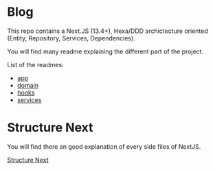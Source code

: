# Blog

 This repo contains a Next.JS (13.4+), Hexa/DDD archictecture oriented (Entity, Repository, Services, Dependencies).
 
 You will find many readme explaining the different part of the project.
 
 List of the readmes:
 - [app](src/app/README.md)
 - [domain](src/domains/README.md)
 - [hooks](src/hooks/README.md)
 - [services](src/services/README.md)

# Structure Next

You will find there an good explanation of every side files of NextJS. 

[Structure Next](https://nextjs.org/docs/getting-started/project-structure)
